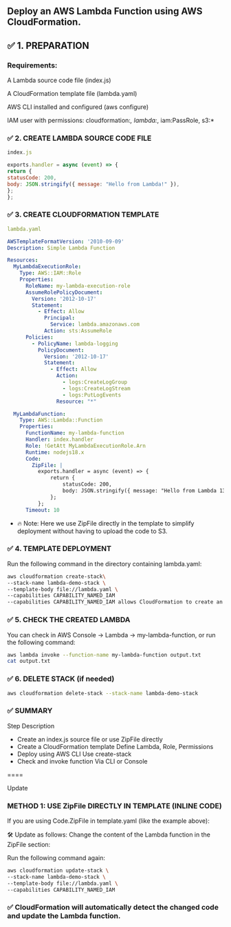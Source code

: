 ## Deploy an AWS Lambda Function using AWS CloudFormation.

## ✅ 1. PREPARATION
### Requirements:
A Lambda source code file (index.js)

A CloudFormation template file (lambda.yaml)

AWS CLI installed and configured (aws configure)

IAM user with permissions: cloudformation:*, lambda:*, iam:PassRole, s3:*

### ✅ 2. CREATE LAMBDA SOURCE CODE FILE
```javascript
index.js

exports.handler = async (event) => {
return {
statusCode: 200,
body: JSON.stringify({ message: "Hello from Lambda!" }),
};
};
```
### ✅ 3. CREATE CLOUDFORMATION TEMPLATE
```yaml
lambda.yaml

AWSTemplateFormatVersion: '2010-09-09'
Description: Simple Lambda Function

Resources:
  MyLambdaExecutionRole:
    Type: AWS::IAM::Role
    Properties:
      RoleName: my-lambda-execution-role
      AssumeRolePolicyDocument:
        Version: '2012-10-17'
        Statement:
          - Effect: Allow
            Principal:
              Service: lambda.amazonaws.com
            Action: sts:AssumeRole
      Policies:
        - PolicyName: lambda-logging
          PolicyDocument:
            Version: '2012-10-17'
            Statement:
              - Effect: Allow
                Action:
                  - logs:CreateLogGroup
                  - logs:CreateLogStream
                  - logs:PutLogEvents
                Resource: "*"

  MyLambdaFunction:
    Type: AWS::Lambda::Function
    Properties:
      FunctionName: my-lambda-function
      Handler: index.handler
      Role: !GetAtt MyLambdaExecutionRole.Arn
      Runtime: nodejs18.x
      Code:
        ZipFile: |
          exports.handler = async (event) => {
              return {
                  statusCode: 200,
                  body: JSON.stringify({ message: "Hello from Lambda 13!" }),
              };
          };
      Timeout: 10
```

- 🔥 Note: Here we use ZipFile directly in the template to simplify deployment without having to upload the code to S3.

### ✅ 4. TEMPLATE DEPLOYMENT
Run the following command in the directory containing lambda.yaml:
```bash
aws cloudformation create-stack\ 
--stack-name lambda-demo-stack \ 
--template-body file://lambda.yaml \ 
--capabilities CAPABILITY_NAMED_IAM
--capabilities CAPABILITY_NAMED_IAM allows CloudFormation to create an IAM Role.
```

### ✅ 5. CHECK THE CREATED LAMBDA
You can check in AWS Console → Lambda → my-lambda-function, or run the following command:
```bash
aws lambda invoke --function-name my-lambda-function output.txt
cat output.txt
```
### ✅ 6. DELETE STACK (if needed)
```bash
aws cloudformation delete-stack --stack-name lambda-demo-stack
```

### ✅ SUMMARY
Step Description
- Create an index.js source file or use ZipFile directly
- Create a CloudFormation template Define Lambda, Role, Permissions
- Deploy using AWS CLI Use create-stack
- Check and invoke function Via CLI or Console


====

Update

### METHOD 1: USE ZipFile DIRECTLY IN TEMPLATE (INLINE CODE)
If you are using Code.ZipFile in template.yaml (like the example above):

🛠 Update as follows:
Change the content of the Lambda function in the ZipFile section:

Run the following command again:

```bash
aws cloudformation update-stack \
--stack-name lambda-demo-stack \
--template-body file://lambda.yaml \
--capabilities CAPABILITY_NAMED_IAM
```

### ✅ CloudFormation will automatically detect the changed code and update the Lambda function.